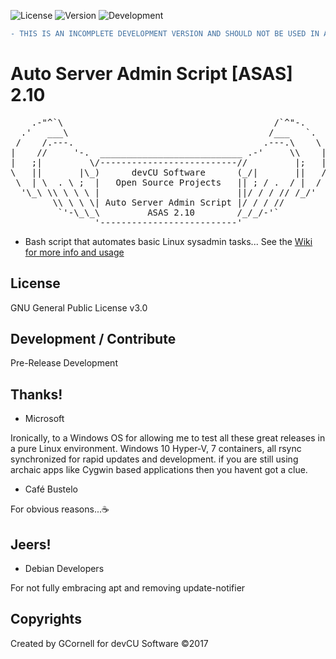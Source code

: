 ![License](https://img.shields.io/badge/License-GNUv3-blue.svg)  ![Version](https://img.shields.io/badge/Version-2.10-blue.svg)  ![Development](https://img.shields.io/badge/Development-Rapid-blue.svg)

```diff
- THIS IS AN INCOMPLETE DEVELOPMENT VERSION AND SHOULD NOT BE USED IN ANY ENVIRONMENT!!!
```
# Auto Server Admin Script [ASAS] 2.10

<pre>
    .-"^`\                                        /`^"-.
  .'   ___\                                      /___   `.
 /    /.---.                                    .---.\    \
|    //     '-.  ___________________________ .-'     \\    |
|   ;|         \/--------------------------//         |;   |
\   ||       |\_)      devCU Software      (_/|       ||   /
 \  | \  . \ ;  |   Open Source Projects   || ; / .  / |  /
  '\_\ \\ \ \ \ |                          ||/ / / // /_/'
        \\ \ \ \| Auto Server Admin Script |/ / / //
         `'-\_\_\         ASAS 2.10        /_/_/-'`
                '--------------------------'
</pre>

- Bash script that automates basic Linux sysadmin tasks...
See the [Wiki for more info and usage](https://github.com/GaalexxC/ASAS/wiki)

## License

GNU General Public License v3.0

## Development / Contribute

Pre-Release Development

## Thanks!

- Microsoft

Ironically, to a Windows OS for allowing me to test all these great releases in a pure Linux environment. Windows 10 Hyper-V, 7 containers, all rsync synchronized for rapid updates and development. if you are still using archaic apps like Cygwin based applications then you havent got a clue.
- Café Bustelo

For obvious reasons...:coffee:

## Jeers!

- Debian Developers

For not fully embracing apt and removing update-notifier

## Copyrights

Created by GCornell for devCU Software ©2017